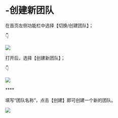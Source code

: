 # -创建新团队

在首页左侧功能栏中选择【切换/创建团队】； 

👇

![](https://images-cdn.shimo.im/E909bDhKBVcgBQwt/3.png!thumbnail)

  


打开后，选择【创建新团队】； 

👇

![](https://images-cdn.shimo.im/dAalUwiJnqEvyHLZ/4.png!thumbnail)

\*\*\*\*

填写“团队名称”，点击【创建】即可创建一个新的团队。 

![](https://images-cdn.shimo.im/orefWmjmPNkFuUKz/5.png!thumbnail)

